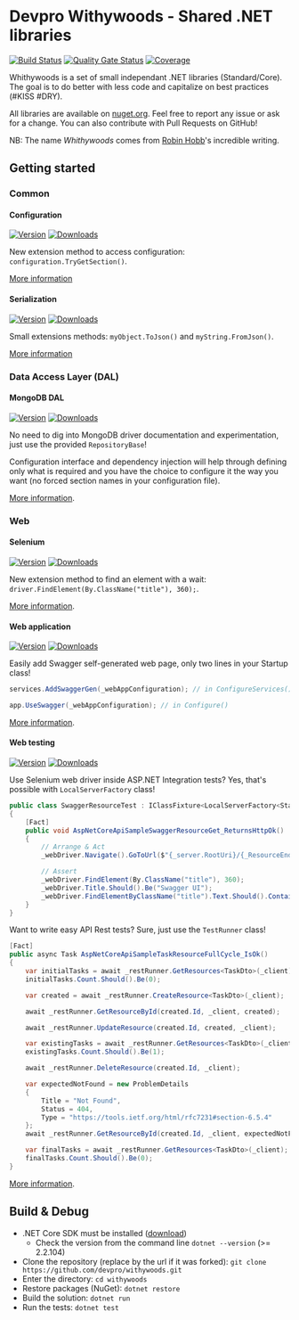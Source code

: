 ﻿# Devpro Withywoods - Shared .NET libraries

[![Build Status](https://dev.azure.com/devprofr/open-source/_apis/build/status/withywoods-CI?branchName=master)](https://dev.azure.com/devprofr/open-source/_build/latest?definitionId=12&branchName=master)
[![Quality Gate Status](https://sonarcloud.io/api/project_badges/measure?project=withywoods&metric=alert_status)](https://sonarcloud.io/dashboard?id=withywoods)
[![Coverage](https://sonarcloud.io/api/project_badges/measure?project=withywoods&metric=coverage)](https://sonarcloud.io/dashboard?id=withywoods)

Whithywoods is a set of small independant .NET libraries (Standard/Core). The goal is to do better with less code and capitalize on best practices (#KISS #DRY).

All libraries are available on [nuget.org](https://www.nuget.org/). Feel free to report any issue or ask for a change. You can also contribute with Pull Requests on GitHub!

NB: The name _Whithywoods_ comes from [Robin Hobb](https://twitter.com/robinhobb)'s incredible writing.

## Getting started

### Common

#### Configuration

[![Version](https://img.shields.io/nuget/v/Withywoods.Configuration.svg)](https://www.nuget.org/packages/Withywoods.Configuration/)
[![Downloads](https://img.shields.io/nuget/dt/Withywoods.Configuration.svg)](https://www.nuget.org/packages/Withywoods.Configuration/)

New extension method to access configuration: `configuration.TryGetSection()`.

[More information](./docs/Common.md)

#### Serialization

[![Version](https://img.shields.io/nuget/v/Withywoods.Serialization.svg)](https://www.nuget.org/packages/Withywoods.Serialization/)
[![Downloads](https://img.shields.io/nuget/dt/Withywoods.Serialization.svg)](https://www.nuget.org/packages/Withywoods.Serialization/)

Small extensions methods: `myObject.ToJson()` and `myString.FromJson()`.

[More information](./docs/Common.md)

### Data Access Layer (DAL)

#### MongoDB DAL

[![Version](https://img.shields.io/nuget/v/Withywoods.Dal.MongoDb.svg)](https://www.nuget.org/packages/Withywoods.Dal.MongoDb/)
[![Downloads](https://img.shields.io/nuget/dt/Withywoods.Dal.MongoDb.svg)](https://www.nuget.org/packages/Withywoods.Dal.MongoDb/)

No need to dig into MongoDB driver documentation and experimentation, just use the provided `RepositoryBase`!

Configuration interface and dependency injection will help through defining only what is required and you have the choice to configure it the way you want (no forced section names in your configuration file).

[More information](./docs/DalMongoDB.md).

### Web

#### Selenium

[![Version](https://img.shields.io/nuget/v/Withywoods.Selenium.svg)](https://www.nuget.org/packages/Withywoods.Selenium/)
[![Downloads](https://img.shields.io/nuget/dt/Withywoods.Selenium.svg)](https://www.nuget.org/packages/Withywoods.Selenium/)

New extension method to find an element with a wait: `driver.FindElement(By.ClassName("title"), 360);`.

[More information](./docs/Selenium.md).

#### Web application

[![Version](https://img.shields.io/nuget/v/Withywoods.AspNetCore.svg)](https://www.nuget.org/packages/Withywoods.AspNetCore/)
[![Downloads](https://img.shields.io/nuget/dt/Withywoods.AspNetCore.svg)](https://www.nuget.org/packages/Withywoods.AspNetCore/)

Easily add Swagger self-generated web page, only two lines in your Startup class!

```csharp
services.AddSwaggerGen(_webAppConfiguration); // in ConfigureServices()

app.UseSwagger(_webAppConfiguration); // in Configure()
```

[More information](./docs/WebApp.md).

#### Web testing

[![Version](https://img.shields.io/nuget/v/Withywoods.WebTesting.svg)](https://www.nuget.org/packages/Withywoods.WebTesting/)
[![Downloads](https://img.shields.io/nuget/dt/Withywoods.WebTesting.svg)](https://www.nuget.org/packages/Withywoods.WebTesting/)

Use Selenium web driver inside ASP.NET Integration tests? Yes, that's possible with `LocalServerFactory` class!

```csharp
public class SwaggerResourceTest : IClassFixture<LocalServerFactory<Startup>>, IDisposable
{
    [Fact]
    public void AspNetCoreApiSampleSwaggerResourceGet_ReturnsHttpOk()
    {
        // Arrange & Act
        _webDriver.Navigate().GoToUrl($"{_server.RootUri}/{_ResourceEndpoint}");

        // Assert
        _webDriver.FindElement(By.ClassName("title"), 360);
        _webDriver.Title.Should().Be("Swagger UI");
        _webDriver.FindElementByClassName("title").Text.Should().Contain("My API");
    }
}
```

Want to write easy API Rest tests? Sure, just use the `TestRunner` class!

```csharp
[Fact]
public async Task AspNetCoreApiSampleTaskResourceFullCycle_IsOk()
{
    var initialTasks = await _restRunner.GetResources<TaskDto>(_client);
    initialTasks.Count.Should().Be(0);

    var created = await _restRunner.CreateResource<TaskDto>(_client);

    await _restRunner.GetResourceById(created.Id, _client, created);

    await _restRunner.UpdateResource(created.Id, created, _client);

    var existingTasks = await _restRunner.GetResources<TaskDto>(_client);
    existingTasks.Count.Should().Be(1);

    await _restRunner.DeleteResource(created.Id, _client);

    var expectedNotFound = new ProblemDetails
    {
        Title = "Not Found",
        Status = 404,
        Type = "https://tools.ietf.org/html/rfc7231#section-6.5.4"
    };
    await _restRunner.GetResourceById(created.Id, _client, expectedNotFound, HttpStatusCode.NotFound, config => config.Excluding(x => x.Extensions));

    var finalTasks = await _restRunner.GetResources<TaskDto>(_client);
    finalTasks.Count.Should().Be(0);
}
```

[More information](./docs/WebTesting.md).

## Build & Debug

- .NET Core SDK must be installed ([download](https://dotnet.microsoft.com/download))
  - Check the version from the command line `dotnet --version` (>= 2.2.104)
- Clone the repository (replace by the url if it was forked): `git clone https://github.com/devpro/withywoods.git`
- Enter the directory: `cd withywoods`
- Restore packages (NuGet): `dotnet restore`
- Build the solution: `dotnet run`
- Run the tests: `dotnet test`
